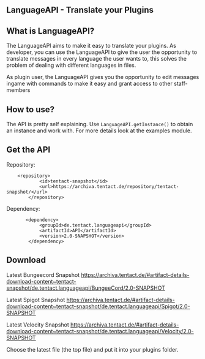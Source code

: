 LanguageAPI - Translate your Plugins
-
What is LanguageAPI?
- 
The LanguageAPI aims to make it easy to translate your plugins. As developer, you can use the LanguageAPI to give the
user the opportunity to translate messages in every language the user wants to, this solves the problem of dealing with
different languages in files.

As plugin user, the LanguageAPI gives you the opportunity to edit messages ingame with commands to make it easy and
grant access to other staff-members

How to use?
-
The API is pretty self explaining. Use ``LanguageAPI.getInstance()`` to obtain an instance and work with. For more
details look at the examples module.

Get the API
-

Repository:

```
	<repository>
            <id>tentact-snapshot</id>
            <url>https://archiva.tentact.de/repository/tentact-snapshot/</url>
        </repository>
```

Dependency:

```
       <dependency>
            <groupId>de.tentact.languageapi</groupId>
            <artifactId>API</artifactId>
            <version>2.0-SNAPSHOT</version>
        </dependency>
```

Download
-
Latest Bungeecord Snapshot
https://archiva.tentact.de/#artifact-details-download-content~tentact-snapshot/de.tentact.languageapi/BungeeCord/2.0-SNAPSHOT

Latest Spigot Snapshot
https://archiva.tentact.de/#artifact-details-download-content~tentact-snapshot/de.tentact.languageapi/Spigot/2.0-SNAPSHOT

Latest Velocity Snapshot
https://archiva.tentact.de/#artifact-details-download-content~tentact-snapshot/de.tentact.languageapi/Velocity/2.0-SNAPSHOT

Choose the latest file (the top file) and put it into your plugins folder.
